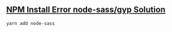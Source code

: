 ## [NPM Install Error node-sass/gyp Solution](https://github.com/sass/node-sass/issues/1980)
```sh
yarn add node-sass
```
